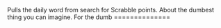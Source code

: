 Pulls the daily word from search for Scrabble points. About the dumbest thing you can imagine. For the dumb ==============

